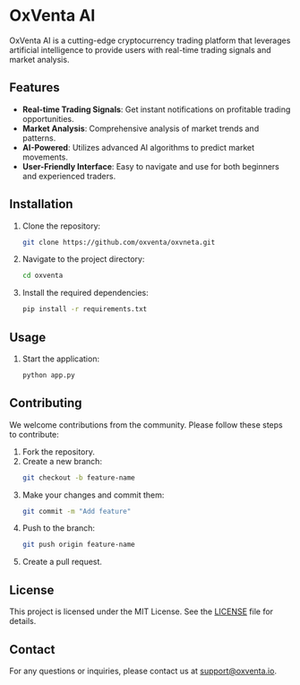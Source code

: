 # OxVenta AI

OxVenta AI is a cutting-edge cryptocurrency trading platform that leverages artificial intelligence to provide users with real-time trading signals and market analysis.

## Features

- **Real-time Trading Signals**: Get instant notifications on profitable trading opportunities.
- **Market Analysis**: Comprehensive analysis of market trends and patterns.
- **AI-Powered**: Utilizes advanced AI algorithms to predict market movements.
- **User-Friendly Interface**: Easy to navigate and use for both beginners and experienced traders.

## Installation

1. Clone the repository:
    ```bash
    git clone https://github.com/oxventa/oxvneta.git
    ```
2. Navigate to the project directory:
    ```bash
    cd oxventa
    ```
3. Install the required dependencies:
    ```bash
    pip install -r requirements.txt
    ```

## Usage

1. Start the application:
    ```bash
    python app.py
    ```

## Contributing

We welcome contributions from the community. Please follow these steps to contribute:

1. Fork the repository.
2. Create a new branch:
    ```bash
    git checkout -b feature-name
    ```
3. Make your changes and commit them:
    ```bash
    git commit -m "Add feature"
    ```
4. Push to the branch:
    ```bash
    git push origin feature-name
    ```
5. Create a pull request.

## License

This project is licensed under the MIT License. See the [LICENSE](LICENSE) file for details.

## Contact

For any questions or inquiries, please contact us at support@oxventa.io.

